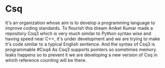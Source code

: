 # Csq
It's an organization whose aim is to develop a programming language to improve coding standards.
  To flourish this dream Aniket Kumar made a repository Csq3 which is very much similar to Python syntax wise and having speed near C++,
it's under development and we are trying to make it's code similar to a typical English sentence. And the syntax of Csq3 is programmable
#Csq4
As Csq3 supports pointers so sometimes memory leaks happens so to prevent it we are developing a new version of Csq in which reference counting will be there.
